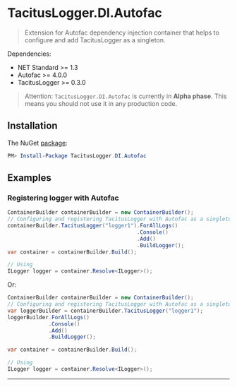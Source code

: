 # TacitusLogger.DI.Autofac

> Extension for Autofac dependency injection container that helps to configure and add TacitusLogger as a singleton.
 
Dependencies:  
* NET Standard >= 1.3  
* Autofac >= 4.0.0  
* TacitusLogger >= 0.3.0  
  
> Attention: `TacitusLogger.DI.Autofac` is currently in **Alpha phase**. This means you should not use it in any production code.

## Installation

The NuGet <a href="http://example.com/" target="_blank">package</a>:

```powershell
PM> Install-Package TacitusLogger.DI.Autofac
```

## Examples

### Registering logger with Autofac
```cs
ContainerBuilder containerBuilder = new ContainerBuilder();
// Configuring and registering TacitusLogger with Autofac as a singleton
containerBuilder.TacitusLogger("logger1").ForAllLogs()
                                         .Console()
                                         .Add()
                                         .BuildLogger();
var container = containerBuilder.Build();

// Using
ILogger logger = container.Resolve<ILogger>();
```
Or:

```cs
ContainerBuilder containerBuilder = new ContainerBuilder();
// Configuring and registering TacitusLogger with Autofac as a singleton
var loggerBuilder = containerBuilder.TacitusLogger("logger1");
loggerBuilder.ForAllLogs()
             .Console()
             .Add()
             .BuildLogger();

var container = containerBuilder.Build();

// Using
ILogger logger = container.Resolve<ILogger>();
```
---